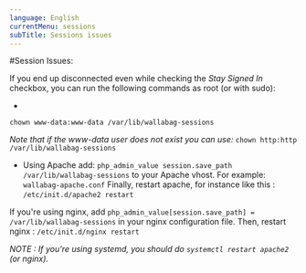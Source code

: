 ```yaml
---
language: English
currentMenu: sessions
subTitle: Sessions issues
---
```



#Session Issues:

If you end up disconnected even while checking the *Stay Signed In* checkbox, you can run the following commands as root (or with sudo):

* 
``` mkdir /var/lib/wallabag-sessions
chown www-data:www-data /var/lib/wallabag-sessions
```
*Note that if the www-data user does not exist you can use:* 
	```chown http:http /var/lib/wallabag-sessions```

* Using Apache add: `php_admin_value session.save_path /var/lib/wallabag-sessions` to your Apache vhost. For example: `wallabag-apache.conf`
Finally, restart apache, for instance like this : ```/etc/init.d/apache2 restart``` 

 If you're using nginx, add `php_admin_value[session.save_path] = /var/lib/wallabag-sessions` in your nginx configuration file.
Then, restart nginx : ```/etc/init.d/nginx restart```

*NOTE : If you're using systemd, you should do `systemctl restart apache2` (or nginx).*

